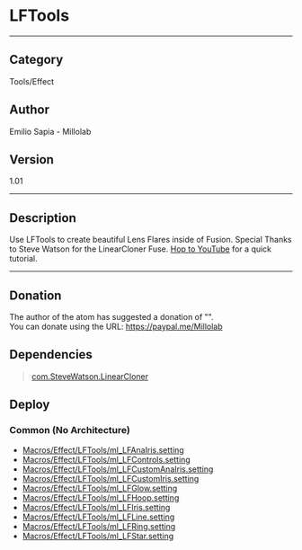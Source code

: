 # LFTools
___

## Category
Tools/Effect

## Author
Emilio Sapia - Millolab

## Version
1.01

___

## Description
<p>Use LFTools to create beautiful Lens Flares inside of Fusion. Special Thanks to Steve Watson for the LinearCloner Fuse. <a href="https://www.youtube.com/watch?v=7j7aaYboh_E">Hop to YouTube</a> for a quick tutorial.</p>

___

## Donation
The author of the atom has suggested a donation of "".  
You can donate using the URL: <a href="https://paypal.me/Millolab" class="button">https://paypal.me/Millolab</a>
## Dependencies

> [com.SteveWatson.LinearCloner](com.SteveWatson.LinearCloner.md ':class=button')  
## Deploy

### Common (No Architecture)

<ul>
<li><a href="https://gitlab.com/WeSuckLess/Reactor/-/blob/master/Atoms/com.Millolab.ml_LFTools/Macros/Effect/LFTools/ml_LFAnaIris.setting?ref_type=heads">Macros/Effect/LFTools/ml_LFAnaIris.setting</a></li>
<li><a href="https://gitlab.com/WeSuckLess/Reactor/-/blob/master/Atoms/com.Millolab.ml_LFTools/Macros/Effect/LFTools/ml_LFControls.setting?ref_type=heads">Macros/Effect/LFTools/ml_LFControls.setting</a></li>
<li><a href="https://gitlab.com/WeSuckLess/Reactor/-/blob/master/Atoms/com.Millolab.ml_LFTools/Macros/Effect/LFTools/ml_LFCustomAnaIris.setting?ref_type=heads">Macros/Effect/LFTools/ml_LFCustomAnaIris.setting</a></li>
<li><a href="https://gitlab.com/WeSuckLess/Reactor/-/blob/master/Atoms/com.Millolab.ml_LFTools/Macros/Effect/LFTools/ml_LFCustomIris.setting?ref_type=heads">Macros/Effect/LFTools/ml_LFCustomIris.setting</a></li>
<li><a href="https://gitlab.com/WeSuckLess/Reactor/-/blob/master/Atoms/com.Millolab.ml_LFTools/Macros/Effect/LFTools/ml_LFGlow.setting?ref_type=heads">Macros/Effect/LFTools/ml_LFGlow.setting</a></li>
<li><a href="https://gitlab.com/WeSuckLess/Reactor/-/blob/master/Atoms/com.Millolab.ml_LFTools/Macros/Effect/LFTools/ml_LFHoop.setting?ref_type=heads">Macros/Effect/LFTools/ml_LFHoop.setting</a></li>
<li><a href="https://gitlab.com/WeSuckLess/Reactor/-/blob/master/Atoms/com.Millolab.ml_LFTools/Macros/Effect/LFTools/ml_LFIris.setting?ref_type=heads">Macros/Effect/LFTools/ml_LFIris.setting</a></li>
<li><a href="https://gitlab.com/WeSuckLess/Reactor/-/blob/master/Atoms/com.Millolab.ml_LFTools/Macros/Effect/LFTools/ml_LFLine.setting?ref_type=heads">Macros/Effect/LFTools/ml_LFLine.setting</a></li>
<li><a href="https://gitlab.com/WeSuckLess/Reactor/-/blob/master/Atoms/com.Millolab.ml_LFTools/Macros/Effect/LFTools/ml_LFRing.setting?ref_type=heads">Macros/Effect/LFTools/ml_LFRing.setting</a></li>
<li><a href="https://gitlab.com/WeSuckLess/Reactor/-/blob/master/Atoms/com.Millolab.ml_LFTools/Macros/Effect/LFTools/ml_LFStar.setting?ref_type=heads">Macros/Effect/LFTools/ml_LFStar.setting</a></li>
</ul>
